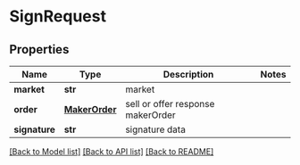 # SignRequest

## Properties
Name | Type | Description | Notes
------------ | ------------- | ------------- | -------------
**market** | **str** | market | 
**order** | [**MakerOrder**](MakerOrder.md) | sell or offer response makerOrder | 
**signature** | **str** | signature data | 

[[Back to Model list]](../README.md#documentation-for-models) [[Back to API list]](../README.md#documentation-for-api-endpoints) [[Back to README]](../README.md)


